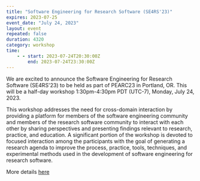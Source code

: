 ```yaml
---
title: "Software Engineering for Research Software (SE4RS'23)"
expires: 2023-07-25
event_date: "July 24, 2023"
layout: event
repeated: false
duration: 4320
category: workshop
time:
    - - start: 2023-07-24T20:30:00Z
        end: 2023-07-24T23:30:00Z
---
```


We are excited to announce the Software Engineering for Research Software (SE4RS'23) to be held as part of PEARC23 in Portland, OR. This will be a half-day workshop 1:30pm-4:30pm PDT (UTC-7), Monday, July 24, 2023.

This workshop addresses the need for cross-domain interaction by providing a platform for members of the software engineering community and members of the research software community to interact with each other by sharing perspectives and presenting findings relevant to research, practice, and education. A significant portion of the workshop is devoted to focused interaction among the participants with the goal of generating a research agenda to improve the process, practice, tools, techniques, and experimental methods used in the development of software engineering for research software.

More details [here](https://se4science.org/workshops/se4rs23/index.htm)

